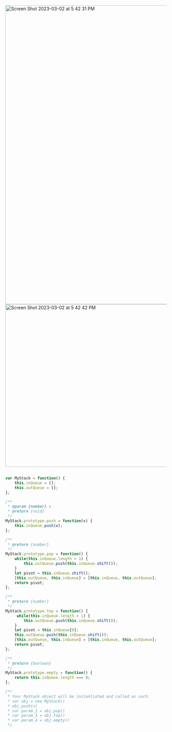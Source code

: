 <img width="931" alt="Screen Shot 2023-03-02 at 5 42 31 PM" src="https://user-images.githubusercontent.com/37787994/222590034-04278868-33fb-4788-b7b3-e140ac59e1d4.png">
<img width="507" alt="Screen Shot 2023-03-02 at 5 42 42 PM" src="https://user-images.githubusercontent.com/37787994/222590078-7c4e9ee4-91d0-4c8c-8837-76f653d42800.png">


```js

var MyStack = function() {
    this.inQueue = [];
    this.outQueue = [];
};

/** 
 * @param {number} x
 * @return {void}
 */
MyStack.prototype.push = function(x) {
    this.inQueue.push(x);
};

/**
 * @return {number}
 */
MyStack.prototype.pop = function() {
    while(this.inQueue.length > 1) {
        this.outQueue.push(this.inQueue.shift());
    }
    let pivot = this.inQueue.shift();
    [this.outQueue, this.inQueue] = [this.inQueue, this.outQueue];
    return pivot;
};

/**
 * @return {number}
 */
MyStack.prototype.top = function() {
     while(this.inQueue.length > 1) {
        this.outQueue.push(this.inQueue.shift());
    }
    let pivot = this.inQueue[0];
    this.outQueue.push(this.inQueue.shift());
    [this.outQueue, this.inQueue] = [this.inQueue, this.outQueue];
    return pivot;
};

/**
 * @return {boolean}
 */
MyStack.prototype.empty = function() {
    return this.inQueue.length === 0;
};

/** 
 * Your MyStack object will be instantiated and called as such:
 * var obj = new MyStack()
 * obj.push(x)
 * var param_2 = obj.pop()
 * var param_3 = obj.top()
 * var param_4 = obj.empty()
 */
```
